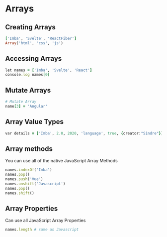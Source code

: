 # Arrays

## Creating Arrays

```ruby
['Imba', 'Svelte', 'ReactFiber']
Array('html', 'css', 'js')
```

## Accessing Arrays

```ruby
let names = ['Imba', 'Svelte', 'React']
console.log names[0]
```

## Mutate Arrays

```ruby
# Mutate Array
name[3] = 'Angular'
```

## Array Value Types

```ruby
var details = ['Imba', 2.0, 2020, 'language', true, {creator:"Sindre"}]
```

## Array methods

You can use all of the native JavaScript Array Methods

```ruby
names.indexOf('Imba')
names.pop()
names.push('Vue')
names.unshift('Javascript')
names.pop()
names.shift()
```

## Array Properties

Can use all JavaScript Array Properties

```ruby
names.length # same as Javascript
```

